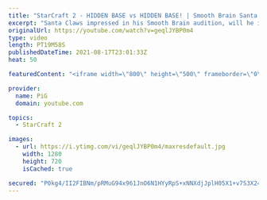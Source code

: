 ```yaml
---
title: "StarCraft 2 - HIDDEN BASE vs HIDDEN BASE! | Smooth Brain Santa Claws #2"
excerpt: "Santa Claws impressed in his Smooth Brain audition, will he impress or will his brain prove too wrinkled? Here is the second episode where he plays as Terran! 🐷 Support PiG: https://www.pigstarcraft.com/support/ -- 🐖 Watch live on https://www.twitch.tv/x5_pig -- 🤯 ICYFAR Playlist: https://www.youtube.com/playlist?list=PLFUDU8AOevUczdbU-zuY0-vykRSR1YsLC"
originalUrl: https://youtube.com/watch?v=geqlJYBP0m4
type: video
length: PT19M58S
publishedDateTime: 2021-08-17T23:01:33Z
heat: 50

featuredContent: "<iframe width=\"800\" height=\"500\" frameborder=\"0\" src=\"https://www.youtube.com/embed/geqlJYBP0m4\" allow=\"accelerometer; autoplay; encrypted-media; gyroscope; picture-in-picture\" allowfullscreen></iframe>"

provider:
  name: PiG
  domain: youtube.com

topics:
  - StarCraft 2

images:
  - url: https://i.ytimg.com/vi/geqlJYBP0m4/maxresdefault.jpg
    width: 1280
    height: 720
    isCached: true

secured: "P0kg4/II2FIBNm/pRMuG94x961JnO6N1HYyRpS+xNNXdjJplH05X1+v7S3X247VYMaa8Tw5Q8wBtJRa6rILwtZDmXip3oX93Med9YSN0/UfjYKPbKh3av/nEn9gd2KYJTg47SrGwp2e8aR4HRQ+d8G0ntJ8ujSbbzxgCBcPr00by8K6IXB/hxP9yp7QNDJVipzMMYnssWoMmADBo397E10UbwPQLme29w8OLXKRi0/D/bM6Xdcyy2xEjyZKNOfEUNjKkIuPijv4T+4Lgw/RkyHbOmFJNYusKJVgSo3aJ+takmHSr5zdTmH3EdoK/O1ELrbEUr4dDkDdD+3KrtdYhELbpvfSH6l1AzvN/hqAzYp6CFihabX5S0EWJDZg20ZfdVqW2CLaLjvd4vCVWY2qsF3cXfgKkIzjs9hx3PRHd5SY=;aHjJrjAr7VvCzRNWbJxcPg=="
---
```


